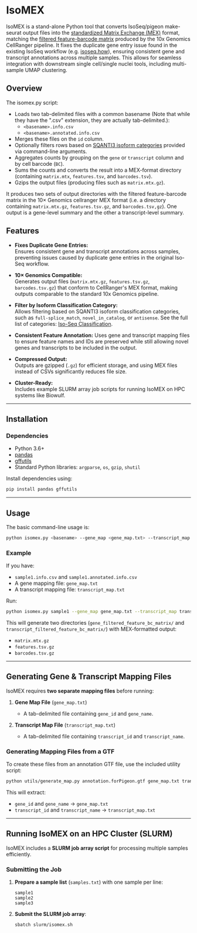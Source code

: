 # IsoMEX

IsoMEX is a stand-alone Python tool that converts IsoSeq/pigeon make-seurat output files into the [standardized Matrix Exchange (MEX)](https://kb.10xgenomics.com/hc/en-us/articles/115000794686-How-is-the-MEX-format-used-for-the-gene-barcode-matrices) format, matching the [filtered feature-barcode matrix](https://support.10xgenomics.com/single-cell-gene-expression/software/pipelines/latest/output/matrices) produced by the 10x Genomics CellRanger pipeline. It fixes the duplicate gene entry issue found in the existing IsoSeq workflow (e.g. [isoseq.how](https://isoseq.how/)), ensuring consistent gene and transcript annotations across multiple samples. This allows for seamless integration with downstream single cell/single nuclei tools, including multi-sample UMAP clustering.

## Overview

The isomex.py script:
- Loads two tab-delimited files with a common basename (Note that while they have the ".csv" extension, they are actually tab-delimited.):
  - `<basename>.info.csv`
  - `<basename>.annotated.info.csv`
- Merges these files on the `id` column.
- Optionally filters rows based on [SQANTI3 isoform categories](https://isoseq.how/classification/categories.html) provided via command-line arguments.
- Aggregates counts by grouping on the `gene` or `transcript` column and by cell barcode (`BC`).
- Sums the counts and converts the result into a MEX-format directory (containing `matrix.mtx`, `features.tsv`, and `barcodes.tsv`).
- Gzips the output files (producing files such as `matrix.mtx.gz`).


It produces two sets of output directories with the filtered feature-barcode matrix in the 10× Genomics cellranger MEX format (i.e. a directory containing `matrix.mtx.gz`, `features.tsv.gz`, and `barcodes.tsv,gz`). One output is a gene-level summary and the other a transcript-level summary.

## Features

- **Fixes Duplicate Gene Entries:**  
  Ensures consistent gene and transcript annotations across samples, preventing issues caused by duplicate gene entries in the original Iso-Seq workflow.
  
- **10× Genomics Compatible:**  
  Generates output files (`matrix.mtx.gz`, `features.tsv.gz`, `barcodes.tsv.gz`) that conform to CellRanger's MEX format, making outputs comparable to the standard 10x Genomics pipeline.

- **Filter by Isoform Classification Category:**  
  Allows filtering based on SQANTI3 isoform classification categories, such as `full-splice_match`, `novel_in_catalog`, or `antisense`. See the full list of categories: [Iso-Seq Classification](https://isoseq.how/classification/categories.html).

- **Consistent Feature Annotation:**
  Uses gene and transcript mapping files to ensure feature names and IDs are preserved while still allowing novel genes and transcripts to be included in the output.
  
- **Compressed Output:**  
  Outputs are gzipped (`.gz`) for efficient storage, and using MEX files instead of CSVs significantly reduces file size.
  
- **Cluster-Ready:**  
  Includes example SLURM array job scripts for running IsoMEX on HPC systems like Biowulf.

---

## **Installation**

### **Dependencies**
- Python 3.6+
- [pandas](https://pandas.pydata.org/)
- [gffutils](https://daler.github.io/gffutils/)
- Standard Python libraries: `argparse`, `os`, `gzip`, `shutil`

Install dependencies using:

```bash
pip install pandas gffutils
```

---

## **Usage**

The basic command-line usage is:

```bash
python isomex.py <basename> --gene_map <gene_map.txt> --transcript_map <transcript_map.txt> [--filter_category "cat1,cat2"] --output_dir <output_directory>
```

### **Example**
If you have:
- `sample1.info.csv` and `sample1.annotated.info.csv`
- A gene mapping file: `gene_map.txt`
- A transcript mapping file: `transcript_map.txt`

Run:

```bash
python isomex.py sample1 --gene_map gene_map.txt --transcript_map transcript_map.txt --output_dir filtered_feature_bc_matrix
```

This will generate two directories (`gene_filtered_feature_bc_matrix/` and `transcript_filtered_feature_bc_matrix/`) with MEX-formatted output:
- `matrix.mtx.gz`
- `features.tsv.gz`
- `barcodes.tsv.gz`

---

## **Generating Gene & Transcript Mapping Files**
IsoMEX requires **two separate mapping files** before running:
1. **Gene Map File** (`gene_map.txt`)  
   - A tab-delimited file containing `gene_id` and `gene_name`.
   
2. **Transcript Map File** (`transcript_map.txt`)  
   - A tab-delimited file containing `transcript_id` and `transcript_name`.

### **Generating Mapping Files from a GTF**
To create these files from an annotation GTF file, use the included utility script:

```bash
python utils/generate_map.py annotation.forPigeon.gtf gene_map.txt transcript_map.txt
```

This will extract:
- `gene_id` and `gene_name` → `gene_map.txt`
- `transcript_id` and `transcript_name` → `transcript_map.txt`

---

## **Running IsoMEX on an HPC Cluster (SLURM)**
IsoMEX includes a **SLURM job array script** for processing multiple samples efficiently.

### **Submitting the Job**
1. **Prepare a sample list** (`samples.txt`) with one sample per line:
   ```
   sample1
   sample2
   sample3
   ```

2. **Submit the SLURM job array**:
   ```bash
   sbatch slurm/isomex.sh
   ```